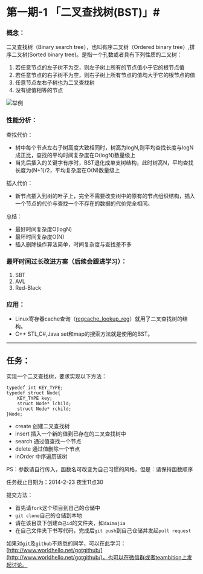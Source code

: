 # 第一期-1 「二叉查找树(BST)」#

### 概念：

二叉查找树（Binary search tree），也叫有序二叉树（Ordered binary tree）,排序二叉树(Sorted binary tree)。是指一个孔数或者具有下列性质的二叉树：

1.	若任意节点的左子树不为空，则左子树上所有的节点值小于它的根节点值
2.	若任意节点的右子树不为空，则右子树上所有节点的值均大于它的根节点的值
3.	任意节点左右子树也为二叉查找树
4.	没有键值相等的节点

![举例](http://hxraid.iteye.com/upload/picture/pic/56207/2e1d1d2e-30df-3d3f-b6dd-06af9d1e373b.gif)

### 性能分析：

查找代价：

*	树中每个节点左右子树高度大致相同时，树高为logN,则平均查找长度与logN成正比，查找的平均时间复杂度在O(logN)数量级上
*	当先后插入的关键字有序时，BST退化成单支树结构，此时树高N，平均查找长度为(N+1)/2，平均复杂度在O(N)数量级上

插入代价：

*	新节点插入到树的叶子上，完全不需要改变树中的原有的节点组织结构，插入一个节点的代价与查找一个不存在的数据的代价完全相同。


总结：

*	最好时间复杂度O(logN)
*	最坏时间复杂度O(N)
*	插入删除操作算法简单，时间复杂度与查找差不多

### 最坏时间过长改进方案（后续会跟进学习）：

1.	SBT
2.	AVL
3.	Red-Black 

### 应用：

*	Linux寄存器cache查询（[regcache_lookup_reg](https://github.com/mirrors/linux-2.6/blob/10d0c9705e80bbd3d587c5fad24599aabaca6688/drivers/base/regmap/regcache.c#L570)）就用了二叉查找树的结构。
*	C++ STL,C#,Java set和map的搜索方法就是使用的BST。


------------

## 任务：

实现一个二叉查找树，要求实现以下方法：

	typedef int KEY_TYPE;
	typedef struct Node{
		KEY_TYPE key;
		struct Node* lchild;
		struct Node* rchild;
	}Node;


*	create  创建二叉查找树
*	insert	插入一个新的值到已存在的二叉查找树中
*	search	通过值查找一个节点
*	delete  通过值删除一个节点
*	inOrder 中序遍历该树

PS：参数请自行传入，函数名可改变为自己习惯的风格，但是：请保持函数顺序

任务截止日期为：2014-2-23 夜里11点30

提交方法：

*	首先请`fork`这个项目到自己的仓储中
*	`git clone`自己的仓储到本地
*	请在该目录下创建`自己id`的文件夹，如`daimajia`
*	在自己文件夹下书写代码，完成后`git push`到自己仓储并发起`pull request`

如果对`git`及`github`不熟悉的同学，可以在此学习：[http://www.worldhello.net/gotgithub/](http://www.worldhello.net/gotgithub/)，也可以在微信群或者teambition上发起讨论。
